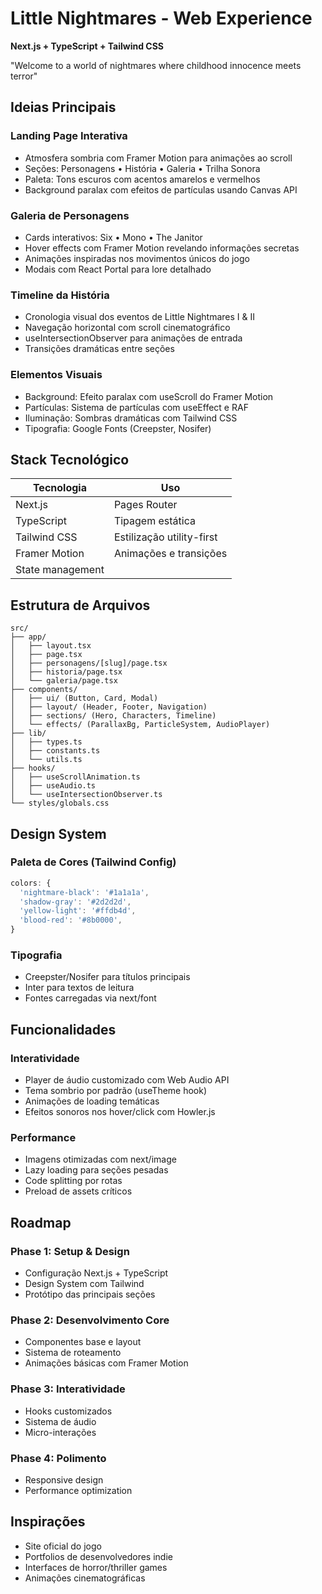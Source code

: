 # Little Nightmares - Web Experience
**Next.js + TypeScript + Tailwind CSS**

"Welcome to a world of nightmares where childhood innocence meets terror"

## Ideias Principais

### Landing Page Interativa
- Atmosfera sombria com Framer Motion para animações ao scroll
- Seções: Personagens • História • Galeria • Trilha Sonora
- Paleta: Tons escuros com acentos amarelos e vermelhos
- Background paralax com efeitos de partículas usando Canvas API

### Galeria de Personagens
- Cards interativos: Six • Mono • The Janitor
- Hover effects com Framer Motion revelando informações secretas
- Animações inspiradas nos movimentos únicos do jogo
- Modais com React Portal para lore detalhado

### Timeline da História
- Cronologia visual dos eventos de Little Nightmares I & II
- Navegação horizontal com scroll cinematográfico
- useIntersectionObserver para animações de entrada
- Transições dramáticas entre seções

### Elementos Visuais
- Background: Efeito paralax com useScroll do Framer Motion
- Partículas: Sistema de partículas com useEffect e RAF
- Iluminação: Sombras dramáticas com Tailwind CSS
- Tipografia: Google Fonts (Creepster, Nosifer)

## Stack Tecnológico

| Tecnologia | Uso |
|------------|-----|
| Next.js | Pages Router |
| TypeScript | Tipagem estática |
| Tailwind CSS | Estilização utility-first |
| Framer Motion | Animações e transições |
| State management |

## Estrutura de Arquivos

```
src/
├── app/
│   ├── layout.tsx
│   ├── page.tsx
│   ├── personagens/[slug]/page.tsx
│   ├── historia/page.tsx
│   └── galeria/page.tsx
├── components/
│   ├── ui/ (Button, Card, Modal)
│   ├── layout/ (Header, Footer, Navigation)
│   ├── sections/ (Hero, Characters, Timeline)
│   └── effects/ (ParallaxBg, ParticleSystem, AudioPlayer)
├── lib/
│   ├── types.ts
│   ├── constants.ts
│   └── utils.ts
├── hooks/
│   ├── useScrollAnimation.ts
│   ├── useAudio.ts
│   └── useIntersectionObserver.ts
└── styles/globals.css
```

## Design System

### Paleta de Cores (Tailwind Config)
```javascript
colors: {
  'nightmare-black': '#1a1a1a',
  'shadow-gray': '#2d2d2d',
  'yellow-light': '#ffdb4d',
  'blood-red': '#8b0000',
}
```

### Tipografia
- Creepster/Nosifer para títulos principais
- Inter para textos de leitura
- Fontes carregadas via next/font

## Funcionalidades

### Interatividade
- Player de áudio customizado com Web Audio API
- Tema sombrio por padrão (useTheme hook)
- Animações de loading temáticas
- Efeitos sonoros nos hover/click com Howler.js

### Performance
- Imagens otimizadas com next/image
- Lazy loading para seções pesadas
- Code splitting por rotas
- Preload de assets críticos

## Roadmap

### Phase 1: Setup & Design
- Configuração Next.js + TypeScript
- Design System com Tailwind
- Protótipo das principais seções

### Phase 2: Desenvolvimento Core
- Componentes base e layout
- Sistema de roteamento
- Animações básicas com Framer Motion

### Phase 3: Interatividade
- Hooks customizados
- Sistema de áudio
- Micro-interações

### Phase 4: Polimento
- Responsive design
- Performance optimization

## Inspirações
- Site oficial do jogo
- Portfolios de desenvolvedores indie
- Interfaces de horror/thriller games
- Animações cinematográficas
